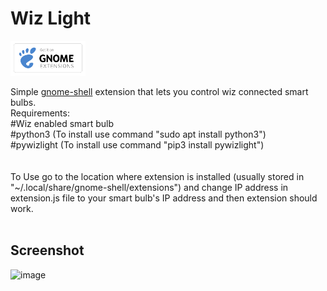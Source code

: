 # Wiz Light

[<img src="https://github.com/andyholmes/gnome-shell-extensions-badge/raw/master/get-it-on-ego.svg" width=120px>](https://extensions.gnome.org/extension/4436/wiz-light/)

Simple [gnome-shell](https://wiki.gnome.org/Projects/GnomeShell) extension that lets you control wiz connected smart bulbs.
<br>
Requirements:<br>
        #Wiz enabled smart bulb<br>
        #python3  (To install  use command "sudo apt install python3")<br>
        #pywizlight (To install use command "pip3 install pywizlight")<br>
<br>
<br>
To Use go to the location where extension is installed (usually stored in "~/.local/share/gnome-shell/extensions") and change IP address in extension.js file to your smart bulb's IP address and then extension should work.
<br><br>
## Screenshot

![image](https://extensions.gnome.org/extension-data/screenshots/screenshot_4436_vT1aOkI.png)
